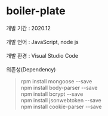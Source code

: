 # boiler-plate

개발 기간 : 2020.12 <br/><br/>
개발 언어 : JavaScript, node js <br/><br/>
개발 환경 : Visual Studio Code <br/><br/>
의존성(Dependency)<br/>
> rpm install mongoose --save <br/>npm install body-parser --save <br/>npm install bcrypt --save<br/>npm install jsonwebtoken --save<br/>npm install cookie-parser --save
